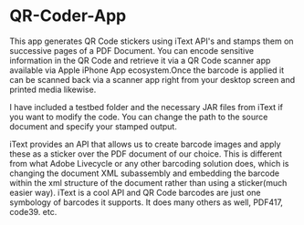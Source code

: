 # QR-Coder-App
This app generates QR Code stickers using iText API's and stamps them on successive pages of a PDF Document. You can encode sensitive information in the QR Code and retrieve it via a QR Code scanner app available via Apple iPhone App ecosystem.Once the barcode is applied it can be scanned back via a scanner app right from your desktop screen and printed media likewise. 

I have included a testbed folder and the necessary JAR files from iText if you want to modify the code.
You can change the path to the source document and specify your stamped output. 

iText provides an API that allows us to create barcode images and apply these as a sticker over the PDF document of our choice. This is different from what Adobe Livecycle or any other barcoding solution does, which is changing the document XML subassembly and embedding the barcode within the xml structure of the document rather than using a sticker(much easier way). iText is a cool API and QR Code barcodes are just one symbology of barcodes it supports. It does many others as well, PDF417, code39. etc. 
